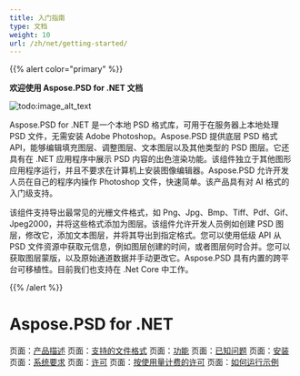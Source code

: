 ```yaml
---
title: 入门指南
type: 文档
weight: 10
url: /zh/net/getting-started/
---
```


{{% alert color="primary" %}} 

**欢迎使用 Aspose.PSD for .NET 文档**

![todo:image_alt_text](https://www.aspose.cloud/templates/aspose/App_Themes/V3/images/psd/272x272/aspose_psd-for-net.png)

Aspose.PSD for .NET 是一个本地 PSD 格式库，可用于在服务器上本地处理 PSD 文件，无需安装 Adobe Photoshop。Aspose.PSD 提供底层 PSD 格式 API，能够编辑填充图层、调整图层、文本图层以及其他类型的 PSD 图层。它还具有在 .NET 应用程序中展示 PSD 内容的出色渲染功能。该组件独立于其他图形应用程序运行，并且不要求在计算机上安装图像编辑器。Aspose.PSD 允许开发人员在自己的程序内操作 Photoshop 文件，快速简单。该产品具有对 AI 格式的入门级支持。

该组件支持导出最常见的光栅文件格式，如 Png、Jpg、Bmp、Tiff、Pdf、Gif、Jpeg2000，并将这些格式添加为图层。该组件允许开发人员例如创建 PSD 图层，修改它，添加文本图层，并将其导出到指定格式。您可以使用低级 API 从 PSD 文件资源中获取元信息，例如图层创建的时间，或者图层何时合并。您可以获取图层蒙版，以及原始通道数据并手动更改它。Aspose.PSD 具有内置的跨平台可移植性。目前我们也支持在 .Net Core 中工作。

{{% /alert %}} 

# **Aspose.PSD for .NET**
页面：[产品描述](/zh/psd/net/product-description/) 页面：[支持的文件格式](/zh/psd/net/supported-file-formats/) 页面：[功能](/zh/psd/net/features/) 页面：[已知问题](/zh/psd/net/known-issues/) 页面：[安装](/zh/psd/net/installation/) 页面：[系统要求](/zh/psd/net/system-requirements/) 页面：[许可](/zh/psd/net/licensing/) 页面：[按使用量计费的许可](/zh/psd/net/metered-licensing/) 页面：[如何运行示例](/zh/psd/net/how-to-run-the-examples/)
